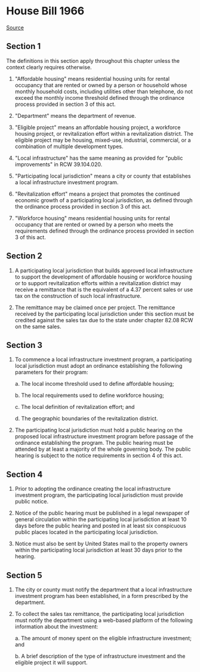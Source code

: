 # House Bill 1966

[Source](http://lawfilesext.leg.wa.gov/biennium/2021-22/Pdf/Bills/House%20Bills/1966.pdf)
## Section 1
The definitions in this section apply throughout this chapter unless the context clearly requires otherwise.

1. "Affordable housing" means residential housing units for rental occupancy that are rented or owned by a person or household whose monthly household costs, including utilities other than telephone, do not exceed the monthly income threshold defined through the ordinance process provided in section 3 of this act.

2. "Department" means the department of revenue.

3. "Eligible project" means an affordable housing project, a workforce housing project, or revitalization effort within a revitalization district. The eligible project may be housing, mixed-use, industrial, commercial, or a combination of multiple development types.

4. "Local infrastructure" has the same meaning as provided for "public improvements" in RCW 39.104.020.

5. "Participating local jurisdiction" means a city or county that establishes a local infrastructure investment program.

6. "Revitalization effort" means a project that promotes the continued economic growth of a participating local jurisdiction, as defined through the ordinance process provided in section 3 of this act.

7. "Workforce housing" means residential housing units for rental occupancy that are rented or owned by a person who meets the requirements defined through the ordinance process provided in section 3 of this act.


## Section 2
1. A participating local jurisdiction that builds approved local infrastructure to support the development of affordable housing or workforce housing or to support revitalization efforts within a revitalization district may receive a remittance that is the equivalent of a 4.37 percent sales or use tax on the construction of such local infrastructure.

2. The remittance may be claimed once per project. The remittance received by the participating local jurisdiction under this section must be credited against the sales tax due to the state under chapter 82.08 RCW on the same sales.


## Section 3
1. To commence a local infrastructure investment program, a participating local jurisdiction must adopt an ordinance establishing the following parameters for their program:

    a. The local income threshold used to define affordable housing;

    b. The local requirements used to define workforce housing;

    c. The local definition of revitalization effort; and

    d. The geographic boundaries of the revitalization district.

2. The participating local jurisdiction must hold a public hearing on the proposed local infrastructure investment program before passage of the ordinance establishing the program. The public hearing must be attended by at least a majority of the whole governing body. The public hearing is subject to the notice requirements in section 4 of this act.


## Section 4
1. Prior to adopting the ordinance creating the local infrastructure investment program, the participating local jurisdiction must provide public notice.

2. Notice of the public hearing must be published in a legal newspaper of general circulation within the participating local jurisdiction at least 10 days before the public hearing and posted in at least six conspicuous public places located in the participating local jurisdiction.

3. Notice must also be sent by United States mail to the property owners within the participating local jurisdiction at least 30 days prior to the hearing.


## Section 5
1. The city or county must notify the department that a local infrastructure investment program has been established, in a form prescribed by the department.

2. To collect the sales tax remittance, the participating local jurisdiction must notify the department using a web-based platform of the following information about the investment:

    a. The amount of money spent on the eligible infrastructure investment; and

    b. A brief description of the type of infrastructure investment and the eligible project it will support.

